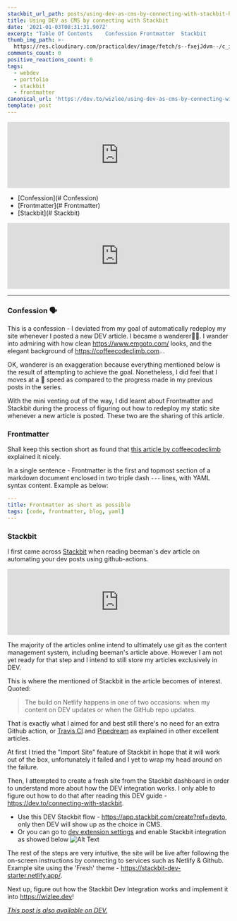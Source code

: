 ```yaml
---
stackbit_url_path: posts/using-dev-as-cms-by-connecting-with-stackbit-h
title: Using DEV as CMS by connecting with Stackbit
date: '2021-01-03T08:31:31.907Z'
excerpt: "Table Of Contents    Confession Frontmatter  Stackbit                  Confession \U0001F5E3    This is a c..."
thumb_img_path: >-
  https://res.cloudinary.com/practicaldev/image/fetch/s--fxejJdvm--/c_imagga_scale,f_auto,fl_progressive,h_420,q_auto,w_1000/https://dev-to-uploads.s3.amazonaws.com/i/s2c6rms3k5aqf40933di.png
comments_count: 0
positive_reactions_count: 0
tags:
  - webdev
  - portfolio
  - stackbit
  - frontmatter
canonical_url: 'https://dev.to/wizlee/using-dev-as-cms-by-connecting-with-stackbit-h'
template: post
---
```


<iframe class="liquidTag" src="https://dev.to/embed/details?args=Table%20Of%20Contents" style="border: 0; width: 100%;"></iframe>

  * [Confession](# Confession)
  * [Frontmatter](# Frontmatter)
  * [Stackbit](# Stackbit)

<iframe class="liquidTag" src="https://dev.to/embed/enddetails?args=" style="border: 0; width: 100%;"></iframe>


---

### Confession 🗣 <a name="Confession"></a>
This is a confession - I deviated from my goal of automatically redeploy my site whenever I posted a new DEV article. I became a wanderer👨‍🚀. I wander into admiring with how clean https://www.emgoto.com/ looks, and the elegant background of https://coffeecodeclimb.com...

OK, wanderer is an exaggeration because everything mentioned below is the result of attempting to achieve the goal. Nonetheless, I did feel that I moves at a 🐌 speed as compared to the progress made in my previous posts in the series. 

With the mini venting out of the way, I did learnt about Frontmatter and Stackbit during the process of figuring out how to redeploy my static site whenever a new article is posted. These two are the sharing of this article.

### Frontmatter <a name="Frontmatter"></a>
Shall keep this section short as found that [this article by coffeecodeclimb](https://coffeecodeclimb.com/what-is-frontmatter/) explained it nicely. 

In a single sentence - Frontmatter is the first and topmost section of a markdown document enclosed in two triple dash 
`---`
 lines, with YAML syntax content. Example as below:

```YAML
---
title: Frontmatter as short as possible
tags: [code, frontmatter, blog, yaml]
---
```


### Stackbit <a name="Stackbit"></a>

I first came across [Stackbit](https://www.stackbit.com/) when reading beeman's dev article on automating your dev posts using github-actions.

<iframe class="liquidTag" src="https://dev.to/embed/link?args=beeman%2Fautomate-your-dev-posts-using-github-actions-4hp3" style="border: 0; width: 100%;"></iframe>


The majority of the articles online intend to ultimately use git as the content management system, including beeman's article above. However I am not yet ready for that step and I intend to still store my articles exclusively in DEV. 

This is where the mentioned of Stackbit in the article becomes of interest. Quoted:
> The build on Netlify happens in one of two occasions: 
> when my content on DEV updates or when the GitHub repo updates.

That is exactly what I aimed for and best still there's no need for an extra Github action, or [Travis CI](https://dev.to/maxime1992/manage-your-dev-to-blog-posts-from-a-git-repo-and-use-continuous-deployment-to-auto-publish-update-them-143j) and [Pipedream](https://dev.to/dylburger/publish-dev-articles-from-a-git-repo-with-github-pipedream-505j) as explained in other excellent articles.

At first I tried the "Import Site" feature of Stackbit in hope that it will work out of the box, unfortunately it failed and I yet to wrap my head around on the failure. 

Then, I attempted to create a fresh site from the Stackbit dashboard in order to understand more about how the DEV integration works. I only able to figure out how to do that after reading this DEV guide - https://dev.to/connecting-with-stackbit. 
- Use this DEV Stackbit flow - https://app.stackbit.com/create?ref=devto, only then DEV will show up as the choice in CMS.
- Or you can go to [dev extension settings](https://dev.to/settings/extensions) and enable Stackbit integration as showed below
![Alt Text](https://dev-to-uploads.s3.amazonaws.com/i/pbcs5tpgjvkdklalg0ta.png)

The rest of the steps are very intuitive, the site will be live after following the on-screen instructions by connecting to services such as Netlify & Github. Example site using the 'Fresh' theme - https://stackbit-dev-starter.netlify.app/. 

Next up, figure out how the Stackbit Dev Integration works and implement it into https://wizlee.dev!


*[This post is also available on DEV.](https://dev.to/wizlee/using-dev-as-cms-by-connecting-with-stackbit-h)*


<script>
const parent = document.getElementsByTagName('head')[0];
const script = document.createElement('script');
script.type = 'text/javascript';
script.src = 'https://cdnjs.cloudflare.com/ajax/libs/iframe-resizer/4.1.1/iframeResizer.min.js';
script.charset = 'utf-8';
script.onload = function() {
    window.iFrameResize({}, '.liquidTag');
};
parent.appendChild(script);
</script>    
